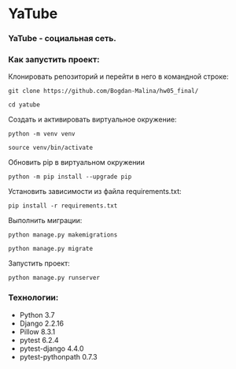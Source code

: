 # YaTube

### YaTube - социальная сеть.

### Как запустить проект:

Клонировать репозиторий и перейти в него в командной строке:

```
git clone https://github.com/Bogdan-Malina/hw05_final/
```

```
cd yatube
```

Cоздать и активировать виртуальное окружение:

```
python -m venv venv
```

```
source venv/bin/activate
```

Обновить pip в виртуальном окружении
```
python -m pip install --upgrade pip
```

Установить зависимости из файла requirements.txt:
```
pip install -r requirements.txt
```

Выполнить миграции:

```
python manage.py makemigrations
```
```
python manage.py migrate
```

Запустить проект:

```
python manage.py runserver
```

### Технологии:
- Python 3.7
- Django 2.2.16
- Pillow 8.3.1
- pytest 6.2.4
- pytest-django 4.4.0
- pytest-pythonpath 0.7.3


